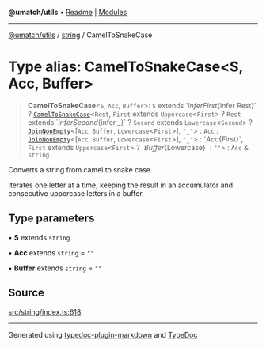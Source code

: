 **@umatch/utils** • [Readme](../../index.md) \| [Modules](../../modules.md)

***

[@umatch/utils](../../modules.md) / [string](../index.md) / CamelToSnakeCase

# Type alias: CamelToSnakeCase\<S, Acc, Buffer\>

> **CamelToSnakeCase**\<`S`, `Acc`, `Buffer`\>: `S` extends \`${infer First}${infer Rest}\` ? [`CamelToSnakeCase`](CamelToSnakeCase.md)\<`Rest`, `First` extends `Uppercase`\<`First`\> ? `Rest` extends \`${infer Second}${infer _}\` ? `Second` extends `Lowercase`\<`Second`\> ? [`JoinNonEmpty`](JoinNonEmpty.md)\<[`Acc`, `Buffer`, `Lowercase`\<`First`\>], `"_"`\> : `Acc` : [`JoinNonEmpty`](JoinNonEmpty.md)\<[`Acc`, `Buffer`, `Lowercase`\<`First`\>], `"_"`\> : \`${Acc}${First}\`, `First` extends `Uppercase`\<`First`\> ? \`${Buffer}${Lowercase<First>}\` : `""`\> : `Acc` & `string`

Converts a string from camel to snake case.

Iterates one letter at a time, keeping the result in an
accumulator and consecutive uppercase letters in a buffer.

## Type parameters

• **S** extends `string`

• **Acc** extends `string` = `""`

• **Buffer** extends `string` = `""`

## Source

[src/string/index.ts:618](https://github.com/umatch-oficial/utils/blob/f37b7e4/src/string/index.ts#L618)

***

Generated using [typedoc-plugin-markdown](https://www.npmjs.com/package/typedoc-plugin-markdown) and [TypeDoc](https://typedoc.org/)
